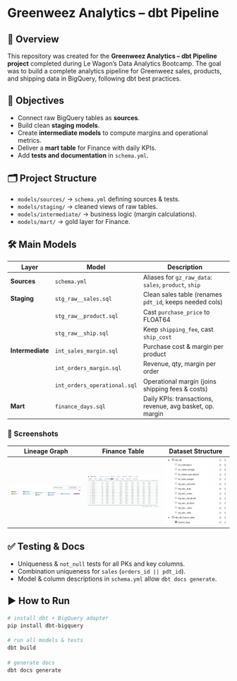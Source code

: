 # Greenweez Analytics – dbt Pipeline

## 📌 Overview
This repository was created for the **Greenweez Analytics – dbt Pipeline project** completed during Le Wagon’s Data Analytics Bootcamp. The goal was to build a complete analytics pipeline for Greenweez sales, products, and shipping data in BigQuery, following dbt best practices.

## 🎯 Objectives
- Connect raw BigQuery tables as **sources**.
- Build clean **staging models**.
- Create **intermediate models** to compute margins and operational metrics.
- Deliver a **mart table** for Finance with daily KPIs.
- Add **tests and documentation** in `schema.yml`.

## 🗂️ Project Structure
- `models/sources/` → `schema.yml` defining sources & tests.
- `models/staging/` → cleaned views of raw tables.
- `models/intermediate/` → business logic (margin calculations).
- `models/mart/` → gold layer for Finance.

## 🛠️ Main Models

| Layer | Model | Description |
|-------|-------|-------------|
| **Sources** | `schema.yml` | Aliases for `gz_raw_data`: `sales`, `product`, `ship` |
| **Staging** | `stg_raw__sales.sql` | Clean sales table (renames `pdt_id`, keeps needed cols) |
| | `stg_raw__product.sql` | Cast `purchase_price` to FLOAT64 |
| | `stg_raw__ship.sql` | Keep `shipping_fee`, cast `ship_cost` |
| **Intermediate** | `int_sales_margin.sql` | Purchase cost & margin per product |
| | `int_orders_margin.sql` | Revenue, qty, margin per order |
| | `int_orders_operational.sql` | Operational margin (joins shipping fees & costs) |
| **Mart** | `finance_days.sql` | Daily KPIs: transactions, revenue, avg basket, op. margin |

### 📸 Screenshots

| Lineage Graph | Finance Table | Dataset Structure |
|---|---|---|
| ![Lineage](Screenshots/lineage_graph.png) | ![Finance](Screenshots/snapshot_finance_days_table.png) | ![Dataset](Screenshots/dataset_structure.png) |

## ✅ Testing & Docs
- Uniqueness & `not_null` tests for all PKs and key columns.
- Combination uniqueness for `sales` (`orders_id || pdt_id`).
- Model & column descriptions in `schema.yml` allow `dbt docs generate`.

## ▶️ How to Run
```bash
# install dbt + BigQuery adapter
pip install dbt-bigquery

# run all models & tests
dbt build

# generate docs
dbt docs generate
